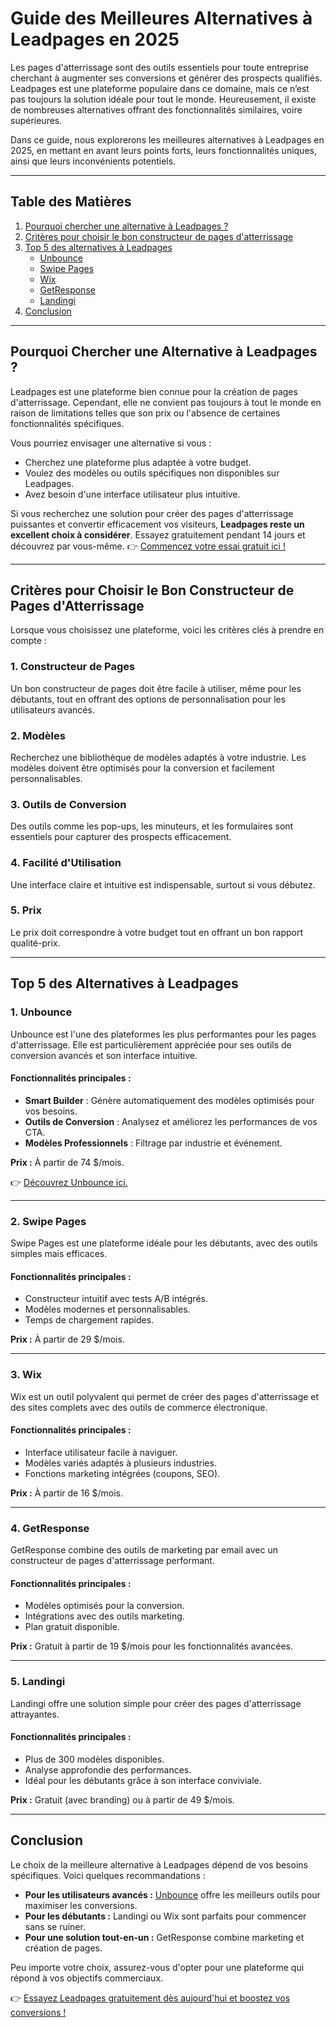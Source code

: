 # Guide des Meilleures Alternatives à Leadpages en 2025

Les pages d'atterrissage sont des outils essentiels pour toute entreprise cherchant à augmenter ses conversions et générer des prospects qualifiés. Leadpages est une plateforme populaire dans ce domaine, mais ce n’est pas toujours la solution idéale pour tout le monde. Heureusement, il existe de nombreuses alternatives offrant des fonctionnalités similaires, voire supérieures.

Dans ce guide, nous explorerons les meilleures alternatives à Leadpages en 2025, en mettant en avant leurs points forts, leurs fonctionnalités uniques, ainsi que leurs inconvénients potentiels.

---

## Table des Matières

1. [Pourquoi chercher une alternative à Leadpages ?](#pourquoi-chercher-une-alternative-à-leadpages)
2. [Critères pour choisir le bon constructeur de pages d'atterrissage](#critères-pour-choisir-le-bon-constructeur-de-pages-datterrissage)
3. [Top 5 des alternatives à Leadpages](#top-5-des-alternatives-à-leadpages)
   - [Unbounce](#unbounce)
   - [Swipe Pages](#swipe-pages)
   - [Wix](#wix)
   - [GetResponse](#getresponse)
   - [Landingi](#landingi)
4. [Conclusion](#conclusion)

---

## Pourquoi Chercher une Alternative à Leadpages ?

Leadpages est une plateforme bien connue pour la création de pages d'atterrissage. Cependant, elle ne convient pas toujours à tout le monde en raison de limitations telles que son prix ou l'absence de certaines fonctionnalités spécifiques. 

Vous pourriez envisager une alternative si vous :
- Cherchez une plateforme plus adaptée à votre budget.
- Voulez des modèles ou outils spécifiques non disponibles sur Leadpages.
- Avez besoin d'une interface utilisateur plus intuitive.

Si vous recherchez une solution pour créer des pages d'atterrissage puissantes et convertir efficacement vos visiteurs, **Leadpages reste un excellent choix à considérer**. Essayez gratuitement pendant 14 jours et découvrez par vous-même. 👉 [Commencez votre essai gratuit ici !](https://bit.ly/LEadPages)

---

## Critères pour Choisir le Bon Constructeur de Pages d'Atterrissage

Lorsque vous choisissez une plateforme, voici les critères clés à prendre en compte :

### 1. Constructeur de Pages
Un bon constructeur de pages doit être facile à utiliser, même pour les débutants, tout en offrant des options de personnalisation pour les utilisateurs avancés.

### 2. Modèles
Recherchez une bibliothèque de modèles adaptés à votre industrie. Les modèles doivent être optimisés pour la conversion et facilement personnalisables.

### 3. Outils de Conversion
Des outils comme les pop-ups, les minuteurs, et les formulaires sont essentiels pour capturer des prospects efficacement.

### 4. Facilité d'Utilisation
Une interface claire et intuitive est indispensable, surtout si vous débutez.

### 5. Prix
Le prix doit correspondre à votre budget tout en offrant un bon rapport qualité-prix.

---

## Top 5 des Alternatives à Leadpages

### 1. Unbounce

Unbounce est l'une des plateformes les plus performantes pour les pages d'atterrissage. Elle est particulièrement appréciée pour ses outils de conversion avancés et son interface intuitive.

#### Fonctionnalités principales :
- **Smart Builder** : Génère automatiquement des modèles optimisés pour vos besoins.
- **Outils de Conversion** : Analysez et améliorez les performances de vos CTA.
- **Modèles Professionnels** : Filtrage par industrie et événement.

**Prix :** À partir de 74 $/mois.

👉 [Découvrez Unbounce ici.](https://bit.ly/LEadPages)

---

### 2. Swipe Pages

Swipe Pages est une plateforme idéale pour les débutants, avec des outils simples mais efficaces.

#### Fonctionnalités principales :
- Constructeur intuitif avec tests A/B intégrés.
- Modèles modernes et personnalisables.
- Temps de chargement rapides.

**Prix :** À partir de 29 $/mois.

---

### 3. Wix

Wix est un outil polyvalent qui permet de créer des pages d'atterrissage et des sites complets avec des outils de commerce électronique.

#### Fonctionnalités principales :
- Interface utilisateur facile à naviguer.
- Modèles variés adaptés à plusieurs industries.
- Fonctions marketing intégrées (coupons, SEO).

**Prix :** À partir de 16 $/mois.

---

### 4. GetResponse

GetResponse combine des outils de marketing par email avec un constructeur de pages d'atterrissage performant.

#### Fonctionnalités principales :
- Modèles optimisés pour la conversion.
- Intégrations avec des outils marketing.
- Plan gratuit disponible.

**Prix :** Gratuit à partir de 19 $/mois pour les fonctionnalités avancées.

---

### 5. Landingi

Landingi offre une solution simple pour créer des pages d'atterrissage attrayantes.

#### Fonctionnalités principales :
- Plus de 300 modèles disponibles.
- Analyse approfondie des performances.
- Idéal pour les débutants grâce à son interface conviviale.

**Prix :** Gratuit (avec branding) ou à partir de 49 $/mois.

---

## Conclusion

Le choix de la meilleure alternative à Leadpages dépend de vos besoins spécifiques. Voici quelques recommandations :
- **Pour les utilisateurs avancés :** [Unbounce](https://bit.ly/LEadPages) offre les meilleurs outils pour maximiser les conversions.
- **Pour les débutants :** Landingi ou Wix sont parfaits pour commencer sans se ruiner.
- **Pour une solution tout-en-un :** GetResponse combine marketing et création de pages.

Peu importe votre choix, assurez-vous d'opter pour une plateforme qui répond à vos objectifs commerciaux.

👉 [Essayez Leadpages gratuitement dès aujourd'hui et boostez vos conversions !](https://bit.ly/LEadPages)
